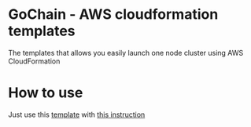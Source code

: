 # GoChain - AWS cloudformation templates
The templates that allows you easily launch one node cluster using AWS CloudFormation

# How to use

Just use this [template](gochain-cf-stack.yaml) with [this instruction](https://console.aws.amazon.com/cloudformation/)
    